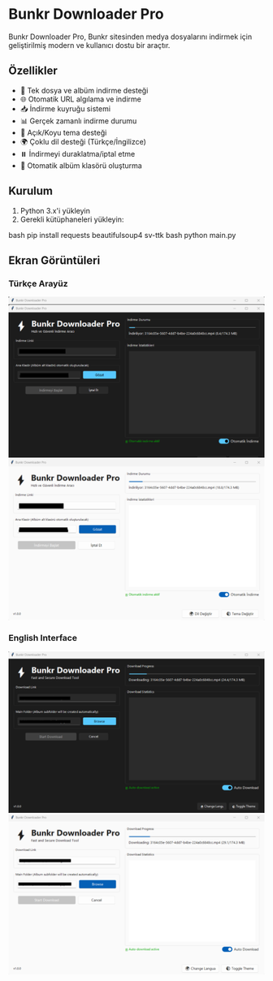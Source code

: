 # Bunkr Downloader Pro

Bunkr Downloader Pro, Bunkr sitesinden medya dosyalarını indirmek için geliştirilmiş modern ve kullanıcı dostu bir araçtır.

## Özellikler

- 🎯 Tek dosya ve albüm indirme desteği
- 🌐 Otomatik URL algılama ve indirme
- 📥 İndirme kuyruğu sistemi
- 📊 Gerçek zamanlı indirme durumu
- 🎨 Açık/Koyu tema desteği
- 🌍 Çoklu dil desteği (Türkçe/İngilizce)
- ⏸️ İndirmeyi duraklatma/iptal etme
- 📁 Otomatik albüm klasörü oluşturma


## Kurulum

1. Python 3.x'i yükleyin
2. Gerekli kütüphaneleri yükleyin:

bash
pip install requests beautifulsoup4 sv-ttk
bash
python main.py


## Ekran Görüntüleri

### Türkçe Arayüz
![TR1](https://github.com/MrR00tsuz/Bunkr-Downloader-Pro/blob/main/resimler/tr1..png?raw=true)
![TR2](https://github.com/MrR00tsuz/Bunkr-Downloader-Pro/blob/main/resimler/tr2.png?raw=true)

### English Interface
![ENG1](https://github.com/MrR00tsuz/Bunkr-Downloader-Pro/blob/main/resimler/eng1.png?raw=true)
![ENG2](https://github.com/MrR00tsuz/Bunkr-Downloader-Pro/blob/main/resimler/eng2.png?raw=true)

